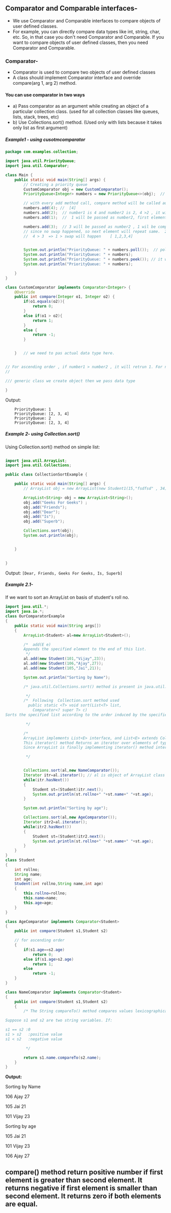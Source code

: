 
## Comparator and Comparable interfaces-

-  We use Comparator and Comparable interfaces to compare objects of user defined classes.
-  For example, you can directly compare data types like int, string, char, etc. So, in that case you don't need Comparator and Comparable. If you want to compare objects of user defined classes, then you need Comparator and Comparable.

### Comparator-

-  Comparator is used to compare two objects of user defined classes
-  A class should implement Comparator interface and override compare(arg 1, arg 2) method.

####  You can use comparator in two ways 
- a) Pass comparator as an argument while creating an object of a particular collection class. (used for all collection classes like queues, lists, stack, trees, etc)
- b) Use Collections.sort() method. (Used only with lists because it takes only list as first argument)

##### Example1 - using cusotmcomparator

```java
package com.examples.collection;

import java.util.PriorityQueue;
import java.util.Comparator;

class Main {
    public static void main(String[] args) {
        // Creating a priority queue
        CustomComparator obj = new CustomComparator();
        PriorityQueue<Integer> numbers = new PriorityQueue<>(obj);  // instead of pasing obj we can also just pass new CustomComparator()

        // with every add method call, compare method will be called automatically
        numbers.add(4); //  [4]
        numbers.add(2);  // number1 is 4 and number2 is 2, 4 >2 , it will return 1 , and [2,4] wil be new list
        numbers.add(1);  //  1 will be passed as number2, first element of above array will be read and compared, 2 compare to 1 => 2> 1 , it will return 1, new array will be [1,2,4]

        numbers.add(3);  // 3 will be passed as number2 , 1 wil be compared to 3, 1 < 3   ==> it will return -1 , no swap will happen
        // since no swap happened, so next element will repeat same.  2 <3  ==>  -1 ==> nno swap
        //  4 > 3  => 1 > swap will happen    [ 1,2,3,4]


        System.out.println("PriorityQueue: " + numbers.poll());  // poll removes first element from priority queue.
        System.out.println("PriorityQueue: " + numbers);
        System.out.println("PriorityQueue: " + numbers.peek()); // it will just retrieve not remove from queue.
        System.out.println("PriorityQueue: " + numbers);

    }
}

class CustomComparator implements Comparator<Integer> {
    @Override
    public int compare(Integer o1, Integer o2) {
        if(o1.equals(o2)){
            return 0;
        }
        else if(o1 > o2){
            return 1;
        }
        else {
            return -1;
        }


    }   // we need to pas actual data type here.


// For ascending order , if number1 > number2 , it will retrun 1. For num1 < num2 , it will return -1, if num == num2 , it will return 0
//

/// generic class we create object then we pass data type

}

```
Output:  

``` 
    PriorityQueue: 1 
    PriorityQueue: [2, 3, 4] 
    PriorityQueue: 2 
    PriorityQueue: [2, 3, 4]
```



##### Example 2- using Collection.sort()

Using Collection.sort() method on simple list: 

```java

import java.util.ArrayList;
import java.util.Collections;

public class CollectionSortExample {

    public static void main(String[] args) {
        // ArrayList obj = new ArrayList(new Student1(15,"fsdfsd" , 34)); // not valid since ArrayList dont have any such constructor

        ArrayList<String> obj = new ArrayList<String>();
        obj.add("Geeks For Geeks") ;
        obj.add("Friends");
        obj.add("Dear");
        obj.add("Is");
        obj.add("Superb");

        Collections.sort(obj);
        System.out.println(obj);


    }
    

}
```
Output: ```[Dear, Friends, Geeks For Geeks, Is, Superb]```

##### Example 2.1-

If we want to sort an ArrayList on basis of student's roll no.
```java
import java.util.*;
import java.io.*;
class OurComparatorExample
{
    public static void main(String args[])
    {
        ArrayList<Student> al=new ArrayList<Student>();

        /* 	add(E e)
        Appends the specified element to the end of this list.
         */
        al.add(new Student(101,"Vijay",23));
        al.add(new Student(106,"Ajay",27));
        al.add(new Student(105,"Jai",21));

        System.out.println("Sorting by Name");

        /* java.util.Collections.sort() method is present in java.util.Collections class. It is used to sort the elements present in the specified list of Collection in ascending order.

         */
        /*  Following  Collection.sort method used
          public static <T> void sort(List<T> list,
            Comparator<? super T> c)
Sorts the specified list according to the order induced by the specified comparator

         */

        /*
        ArrayList implements List<E> interface, and List<E> extends Collection interface which is further extending iterable<T> interface. iterable<T> interface contains method iterator() of return type Iterator<T> which is another interface in Collection framework.
        This iterator() method Returns an iterator over elements of type T.
        Since ArrayList is finally implementing iterator() method internally( check doc) so it can be called with ArrayList object. But return type is again Iterator only.

         */


        Collections.sort(al,new NameComparator());
        Iterator itr=al.iterator(); // al is object of ArrayList class which is implementing iterable interface.So itr is object of type iterator  over ArrayList elements.
        while(itr.hasNext())
        {
            Student st=(Student)itr.next();
            System.out.println(st.rollno+" "+st.name+" "+st.age);
        }

        System.out.println("Sorting by age");

        Collections.sort(al,new AgeComparator());
        Iterator itr2=al.iterator();
        while(itr2.hasNext())
        {
            Student st=(Student)itr2.next();
            System.out.println(st.rollno+" "+st.name+" "+st.age);
        }
    }
}
class Student
{
    int rollno;
    String name;
    int age;
    Student(int rollno,String name,int age)
    {
        this.rollno=rollno;
        this.name=name;
        this.age=age;
    }
}

class AgeComparator implements Comparator<Student>
{
    public int compare(Student s1,Student s2)

    // for ascending order
    {
        if(s1.age==s2.age)
            return 0;
        else if(s1.age>s2.age)
            return 1;
        else
            return -1;
    }
}

class NameComparator implements Comparator<Student>
{
    public int compare(Student s1,Student s2)
    {
        /* The String compareTo() method compares values lexicographically and returns an integer value that describes if first string is less than, equal to or greater than second string.

Suppose s1 and s2 are two string variables. If:

s1 == s2 :0
s1 > s2   :positive value
s1 < s2   :negative value

         */

        return s1.name.compareTo(s2.name);
    }
}
```


**Output:**

Sorting by Name

106 Ajay 27

105 Jai 21

101 Vijay 23

Sorting by age

105 Jai 21

101 Vijay 23

106 Ajay 27


## compare() method return positive number if first element is greater than second element. It returns negative if first element is smaller than second element. It returns zero if both elements are equal.